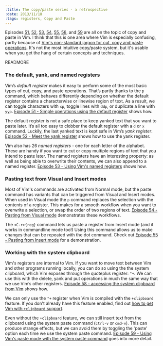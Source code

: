 ```yaml
--- 
:title: The copy/paste series - a retrospective
:date: 2013/11/18
:tags: registers, Copy and Paste
---
```


Episodes [51][], [52][], [53][], [54][], [55][], [58][], and [59][] are all on the topic of copy and paste in Vim. I think that this is one area where Vim is especially confusing, partly because of [Vim's non-standard jargon for cut, copy and paste operations][jargon]. It's not the most intuitive copy/paste system, but it's usable when you get the hang of certain concepts and techniques.

[51]: /e/51
[52]: /e/52
[53]: /e/53
[54]: /e/54
[55]: /e/55
[58]: /e/58
[59]: /e/59
[jargon]: http://vimcasts.org/episodes/meet-the-yank-register#vim-jargon


READMORE

### The default, yank, and named registers

Vim’s *default register* makes it easy to perform some of the most basic types of cut, copy, and paste operations. That’s partly thanks to the `p` command, which behaves differently depending on whether the default register contains a characterwise or linewise region of text. As a result, we can toggle characters with `xp`, toggle lines with `ddp`, or duplicate a line with `yyp`. [Episode 51 - Simple operations using the default register][51] shows how.

The default register is not a safe place to keep yanked text that you want to paste later. It’s all too easy to clobber the default register with a `d` or `x` command. Luckily, the last yanked text is kept safe in Vim’s *yank register*. [Episode 52 - Meet the yank register][52] shows how to use the yank register.

Vim also has 26 *named registers* - one for each letter of the alphabet. These are handy if you want to cut or copy multiple regions of text that you intend to paste later. The named registers have an interesting property: as well as being able to overwrite their contents, we can also append to a named register. [Episode 53 - Using Vim's named registers][53] shows how.

### Pasting text from Visual and Insert modes

Most of Vim's commands are activated from Normal mode, but the paste command has variants that can be triggered from Visual and Insert modes. When used in Visual mode the `p` command replaces the selection with the contents of a register. This makes for a smooth workflow when you want to overwrite a selection, or swap the order of two regions of text. [Episode 54 - Pasting from Visual mode][54] demonstrates these workflows.

The `<C-r>{reg}` command lets us paste a register from Insert mode (and it works in commandline mode too!) Using this command allows us to make changes that can be repeated with the dot command. Check out [Episode 55 - Pasting from Insert mode][55] for a demonstration.

### Working with the system clipboard

Vim's registers are internal to Vim. If you want to move text between Vim and other programs running locally, you can do so using the the system clipboard, which Vim exposes through the quoteplus register: `"+`. We can use this with the delete, yank and put operations in much the same way that we use Vim’s other registers. [Episode 58 - accessing the system clipboard from Vim][58] shows how.

We can only use the `"+` register when Vim is compiled with the `+clipboard` feature. If you don't already have this feature enabled, find out [how to get Vim with `+clipboard` support][clipboard].

Even without the `+clipboard` feature, we can still insert text from the clipboard using the system paste command (`ctrl-v` or `cmd-v`). This can produce strange effects, but we can avoid them by toggling the 'paste' option each time we use the system paste command. [Episode 59 - Using Vim's paste mode with the system paste command][59] goes into more detail.

[51]: /e/51
[52]: /e/52
[53]: /e/53
[54]: /e/54
[55]: /e/55
[58]: /e/58
[59]: /e/59
[clipboard]: http://vimcasts.org/blog/2013/11/getting-vim-with-clipboard-support/
